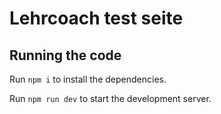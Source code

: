 
  # Lehrcoach test seite
  ## Running the code

  Run `npm i` to install the dependencies.

  Run `npm run dev` to start the development server.
  
